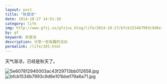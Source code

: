 ```yaml
---
layout: post
title: "秋意浓"
date: 2014-10-27 14:51:10
category: life
img: http://www.gfzj.us/gfzjus_blog/life/2014-10-27/bfcb1534b7993c9d6e101bbef79a6a71.jpg
by: gf
keyword: 秋意浓
description: 分享一些有趣的活动
permalink: /life/203.html
---
```

天气渐凉，已经是秋天了。

![5e607812940003ac43f29713bb012658.jpg][] ![bfcb1534b7993c9d6e101bbef79a6a71.jpg][]


[5e607812940003ac43f29713bb012658.jpg]: http://www.gfzj.us/gfzjus_blog/life/2014-10-27/5e607812940003ac43f29713bb012658.jpg
[bfcb1534b7993c9d6e101bbef79a6a71.jpg]: http://www.gfzj.us/gfzjus_blog/life/2014-10-27/bfcb1534b7993c9d6e101bbef79a6a71.jpg
